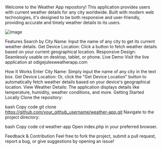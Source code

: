 
Welcome to the Weather App repository! This application provides users with current weather details for any city worldwide. Built with modern web technologies, it's designed to be both responsive and user-friendly, providing accurate and timely weather details to its users.

![image](https://github.com/poetryInMotion365/HCIProjectCEN3722/assets/76713115/285cbb45-885b-4420-969c-17b34ef7f8c7)


Features
Search by City Name: Input the name of any city to get its current weather details.
Get Device Location: Click a button to fetch weather details based on your current geographical location.
Responsive Design: Seamlessly usable on desktop, tablet, or phone.
Live Demo
Visit the live application at odigejulesweatherapp.com

How It Works
Enter City Name: Simply input the name of any city in the text box.
Get Device Location: Or, click the "Get Device Location" button to automatically fetch weather details based on your device's geographical location.
View Weather Details: The application displays details like temperature, humidity, weather conditions, and more.
Getting Started Locally
Clone the repository:

bash
Copy code
git clone https://github.com/your_github_username/weather-app.git
Navigate to the project directory:

bash
Copy code
cd weather-app
Open index.php in your preferred browser.

Feedback & Contribution
Feel free to fork the project, submit a pull request, report a bug, or give suggestions by opening an issue!

